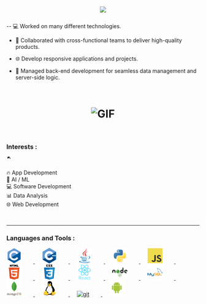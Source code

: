                                           
             
<h1 align="center">   
    <img src="https://readme-typing-svg.herokuapp.com/?font=Righteous&size=35&center=true&vCenter=true&width=500&height=70&duration=4000&lines=Hi+%F0%9F%91%8B;+I'm+Akash+!;" />
</h1>
 
-- 💻 Worked on many different technologies.

- 🤝 Collaborated with cross-functional teams to deliver high-quality products.

- 🌐 Develop responsive applications and projects.

- 🚀 Managed back-end development for seamless data management and server-side logic.
</p>
<br>
<h1 align="center"><img src="" alt=""><img alt="GIF" src="https://github.com/user-attachments/assets/69124450-c85a-41de-b3be-243e7ef53492" style="max-width: 80%; display: inline-block;" data-target="animated-image.originalImage"></h1>
<br>
<div class="markdown-heading" dir="auto">
  <h3 class="heading-element" dir="auto">Interests :</h3>
  <a id="user-content-interests" class="anchor" aria-label="Permalink: Interests" href="#interests">
    <svg class="octicon octicon-link" viewBox="0 0 16 16" version="1.1" width="16" height="16" aria-hidden="true">
      <path d="M7.775 3.275h-1.25L3.25 5a3.5 3.5 0 0 1 1.495-4.951 2.5 2.5 0 0 1 3.5 3.5L8.531 5.25h1.25L10.5 3.775A3.5 3.5 0 0 1 8.75 1.25a2.5 2.5 0 0 1-3.5-3.5L1.25 1.25a3.5 3.5 0 0 1 3.5-3.5z"></path>
    </svg>
  </a>
</div>
<p dir="auto">
  🔥 App Development
  <br>
  🤖 AI / ML
  <br>
  💻 Software Development
  <br>
  📊 Data Analysis
  <br>
  🌐 Web Development
</p>
<br>
<hr>
<h3 align="left">Languages and Tools :</h3>
<p align="left">
    <a href="https://www.cprogramming.com/" target="_blank" rel="noreferrer">
        <img src="https://raw.githubusercontent.com/devicons/devicon/master/icons/c/c-original.svg" alt="c" width="40" height="40" style="margin-right: 30px;"/>
    </a> &emsp;
    <a href="https://www.w3schools.com/cpp/" target="_blank" rel="noreferrer">
        <img src="https://raw.githubusercontent.com/devicons/devicon/master/icons/cplusplus/cplusplus-original.svg" alt="cplusplus" width="40" height="40" style="margin-right: 30px;"/>
    </a>&emsp;
    <a href="https://www.java.com" target="_blank" rel="noreferrer">
        <img src="https://raw.githubusercontent.com/devicons/devicon/master/icons/java/java-original.svg" alt="java" width="40" height="40" style="margin-right: 30px;"/>
    </a>&emsp;
    <a href="https://www.python.org" target="_blank" rel="noreferrer">
        <img src="https://raw.githubusercontent.com/devicons/devicon/master/icons/python/python-original.svg" alt="python" width="40" height="40" style="margin-right: 30px;"/>
    </a>&emsp;
    <a href="https://developer.mozilla.org/en-US/docs/Web/JavaScript" target="_blank" rel="noreferrer">
        <img src="https://raw.githubusercontent.com/devicons/devicon/master/icons/javascript/javascript-original.svg" alt="javascript" width="40" height="40" style="margin-right: 30px;"/>
    </a>&emsp;
    <a href="https://www.w3.org/html/" target="_blank" rel="noreferrer">
        <img src="https://raw.githubusercontent.com/devicons/devicon/master/icons/html5/html5-original-wordmark.svg" alt="html5" width="40" height="40" style="margin-right: 30px;"/>
    </a>&emsp;
    <a href="https://www.w3schools.com/css/" target="_blank" rel="noreferrer">
        <img src="https://raw.githubusercontent.com/devicons/devicon/master/icons/css3/css3-original-wordmark.svg" alt="css3" width="40" height="40" style="margin-right: 30px;"/>
    </a>&emsp;
    <a href="https://reactjs.org/" target="_blank" rel="noreferrer">
        <img src="https://raw.githubusercontent.com/devicons/devicon/master/icons/react/react-original-wordmark.svg" alt="react" width="40" height="40" style="margin-right: 30px;"/>
    </a>&emsp;
    <a href="https://nodejs.org" target="_blank" rel="noreferrer">
        <img src="https://raw.githubusercontent.com/devicons/devicon/master/icons/nodejs/nodejs-original-wordmark.svg" alt="nodejs" width="40" height="40" style="margin-right: 30px;"/>
    </a>&emsp;
    <a href="https://www.mysql.com/" target="_blank" rel="noreferrer">
        <img src="https://raw.githubusercontent.com/devicons/devicon/master/icons/mysql/mysql-original-wordmark.svg" alt="mysql" width="40" height="40" style="margin-right: 30px;"/>
    </a>&emsp;
    <a href="https://www.mongodb.com/" target="_blank" rel="noreferrer">
        <img src="https://raw.githubusercontent.com/devicons/devicon/master/icons/mongodb/mongodb-original-wordmark.svg" alt="mongodb" width="40" height="40" style="margin-right: 30px;"/>
    </a>&emsp;
    <a href="https://www.linux.org/" target="_blank" rel="noreferrer">
        <img src="https://raw.githubusercontent.com/devicons/devicon/master/icons/linux/linux-original.svg" alt="linux" width="40" height="40" style="margin-right: 30px;"/>
    </a>&emsp;
    <a href="https://git-scm.com/" target="_blank" rel="noreferrer">
        <img src="https://www.vectorlogo.zone/logos/git-scm/git-scm-icon.svg" alt="git" width="40" height="40" style="margin-right: 30px;"/>
    </a>&emsp;
  <a href="https://developer.android.com" target="_blank" rel="noreferrer" style="margin-right: 30px;">
        <img src="https://raw.githubusercontent.com/devicons/devicon/master/icons/android/android-original-wordmark.svg" alt="android" width="40" height="40"/>
    </a>      
</p>
<br>
<!-- <hr>
<p style="display: flex; justify-content: center; gap: 20px;">
    <img src="https://github-readme-stats.vercel.app/api/top-langs?username=akashb1015&show_icons=true&locale=en&layout=compact" alt="akashb1015" />
    <img src="https://github-readme-streak-stats.herokuapp.com/?user=akashb1015&" alt="akashb1015" />
</p>

<hr> -->

